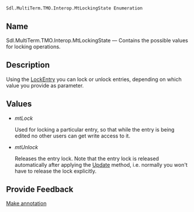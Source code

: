 

# 
    Sdl.MultiTerm.TMO.Interop.MtLockingState Enumeration



## Name

Sdl.MultiTerm.TMO.Interop.MtLockingState —          Contains the possible values for locking operations.



## Description



Using the [LockEntry](Sdl.MultiTerm.TMO.Interop.Entry.LockEntry.html) you can lock or unlock entries, depending on which value you provide as parameter.



## Values

* *mtLock*

    Used for locking a particular entry, so that while the entry is being edited no other users can get write access to it.
* *mtUnlock*

    Releases the entry lock. Note that the entry lock is released automatically after applying the [Update](Sdl.MultiTerm.TMO.Interop.EntryContent.Update.html) method, i.e. normally you won't have to release the lock explicitly.




## Provide Feedback

[Make annotation](mailto:sdk-feedback@sdl.com&amp;subject=Reference%20for%20Sdl.MultiTerm.TMO.Interop.MtLockingState)

